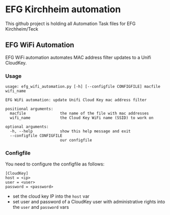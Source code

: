 # EFG Kirchheim automation
This github project is holding all Automation Task files for EFG Kirchheim/Teck

## EFG WiFi Automation
EFG WiFi automation automates MAC address filter updates to a Unifi CloudKey.

### Usage

    usage: efg_wifi_automation.py [-h] [--configfile CONFIGFILE] macfile wifi_name
    
    EFG WiFi automation: update Unifi Cloud Key mac address filter
    
    positional arguments:
      macfile               the name of the file with mac addresses
      wifi_name             the Cloud Key WiFi name (SSID) to work on
    
    optional arguments:
      -h, --help            show this help message and exit
      --configfile CONFIGFILE
                            our configfile

### Configfile

You need to configure the configfile as follows:

    [CloudKey]
    host = <ip>
    user = <user>
    password = <password>
    
* set the cloud key IP into the `host` var
* set user and password of a CloudKey user with administrative rights into the `user` and `password` vars